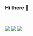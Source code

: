 ### Hi there 👋

<br />
<br />

<a>  
  <img align="center" src="https://github-readme-stats.anuraghazra1.vercel.app/api/top-langs?username=yongrokkwon&theme=cobalt" />
</a>

<a>
  <img align="center" src="https://github-readme-stats.anuraghazra1.vercel.app/api?username=yongrokkwon&show_icons=true&theme=cobalt&line_height=27"/>
</a>

<a href="https://github.com/yongrokkwon/airInfo">  
  <img align="center" src="https://github-readme-stats.anuraghazra1.vercel.app/api/pin?username=yongrokkwon&repo=airInfo&theme=cobalt" />
</a>    
<!--
<a href="https://yongrokkwon.github.io/">
  <img align="center" src="https://github-readme-stats.anuraghazra1.vercel.app/api/pin?username=yongrokkwon&repo=yongrokkwon.github.io&theme=cobalt" />
</a>
-->

<!--
**yongrokkwon/yongrokkwon** is a ✨ _special_ ✨ repository because its `README.md` (this file) appears on your GitHub profile.

Here are some ideas to get you started:

- 🔭 I’m currently working on ...
- 🌱 I’m currently learning ...
- 👯 I’m looking to collaborate on ...
- 🤔 I’m looking for help with ...
- 💬 Ask me about ...
- 📫 How to reach me: ...
- 😄 Pronouns: ...
- ⚡ Fun fact: ...
-->
